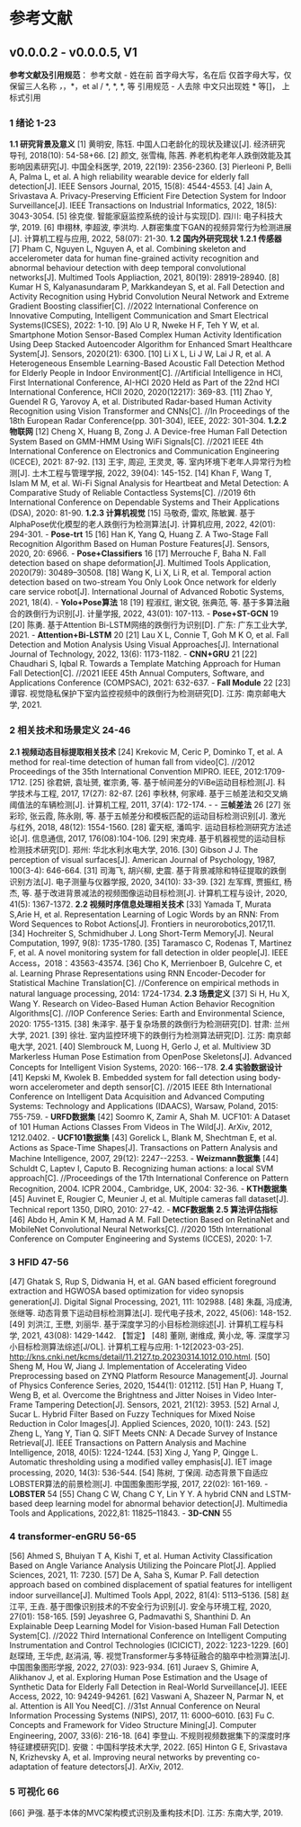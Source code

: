 # 参考文献
## v0.0.0.2 - v0.0.0.5, V1
**参考文献及引用规范**：
参考文献 -  姓在前 首字母大写，名在后 仅首字母大写，仅保留三人名称 *，*，*，et al / *, *, *, 等
引用规范 - 人去除 中文只出现姓  * 等[]， 上标式引用
### 1 绪论 1-23
**1.1 研究背景及意义**
[1] 黄明安, 陈钰. 中国人口老龄化的现状及建议[J]. 经济研究导刊, 2018(10): 54-58+66.
[2] 颜文, 张雪梅, 陈茜. 养老机构老年人跌倒效能及其影响因素研究[J]. 中国全科医学, 2019, 22(19): 2356-2360.
[3] Pierleoni P, Belli A, Palma L, et al. A high reliability wearable device for elderly fall detection[J]. IEEE Sensors Journal, 2015, 15(8): 4544-4553.
[4] Jain A, Srivastava A. Privacy-Preserving Efficient Fire Detection System for Indoor Surveillance[J]. IEEE Transactions on Industrial Informatics, 2022, 18(5): 3043-3054.
[5] 徐克俊. 智能家庭监控系统的设计与实现[D]. 四川: 电子科技大学, 2019.
[6] 申栩林, 李超波, 李洪均. 人群密集度下GAN的视频异常行为检测进展[J]. 计算机工程与应用, 2022, 58(07): 21-30.
**1.2 国内外研究现状**
**1.2.1 传感器**
[7] Pham C, Nguyen L, Nguyen A, et al. Combining skeleton and accelerometer data for human fine-grained activity recognition and abnormal behaviour detection with deep temporal convolutional networks[J]. Multimed Tools Appliaction, 2021, 80(19): 28919-28940.
[8] Kumar H S, Kalyanasundaram P, Markkandeyan S, et al. Fall Detection and Activity Recognition using Hybrid Convolution Neural Network and Extreme Gradient Boosting classifier[C]. //2022 International Conference on Innovative Computing, Intelligent Communication and Smart Electrical Systems(ICSES), 2022: 1-10.
[9] Alo U R, Nweke H F, Teh Y W, et al. Smartphone Motion Sensor-Based Complex Human Activity Identification Using Deep Stacked Autoencoder Algorithm for Enhanced Smart Healthcare System[J]. Sensors, 2020(21): 6300.
[10] Li X L, Li J W, Lai J R, et al. A Heterogeneous Ensemble Learning-Based Acoustic Fall Detection Method for Elderly People in Indoor Environment[C]. //Artificial Intelligence in HCI, First International Conference, AI-HCI 2020 Held as Part of the 22nd HCI International Conference, HCII 2020, 2020(12217): 369-83.
[11] Zhao Y, Guendel R G, Yarovoy A, et al. Distributed Radar-based Human Activity Recognition using Vision Transformer and CNNs[C]. //In Proceedings of the 18th European Radar Conference(pp. 301-304), IEEE, 2022: 301-304.
**1.2.2 物联网**
[12] Cheng X, Huang B, Zong J. A Device-free Human Fall Detection System Based on GMM-HMM Using WiFi Signals[C]. //2021 IEEE 4th International Conference on Electronics and Communication Engineering (ICECE), 2021: 87-92.
[13] 王宇, 周迎, 王灵灵, 等. 室内环境下老年人异常行为检测[J]. 土木工程与管理学报, 2022, 39(04): 145-152.
[14] Khan F, Wang T, Islam M M, et al. Wi-Fi Signal Analysis for Heartbeat and Metal Detection: A Comparative Study of Reliable Contactless Systems[C]. //2019 6th International Conference on Dependable Systems and Their Applications (DSA), 2020: 81-90.
**1.2.3 计算机视觉**
[15] 马敬奇, 雷欢, 陈敏翼. 基于AlphaPose优化模型的老人跌倒行为检测算法[J]. 计算机应用, 2022, 42(01): 294-301. - **Pose-trt** 15
[16] Han K, Yang Q, Huang Z. A Two-Stage Fall Recognition Algorithm Based on Human Posture Features[J]. Sensors, 2020, 20: 6966. - **Pose+Classifiers** 16
[17] Merrouche F, Baha N. Fall detection based on shape deformation[J]. Multimed Tools Application, 2020(79): 30489–30508.
[18] Wang K, Li X, Li R, et al. Temporal action detection based on two-stream You Only Look Once network for elderly care service robot[J]. International Journal of Advanced Robotic Systems, 2021, 18(4). - **Yolo+Pose算法** 18
[19] 程淑红, 谢文锐, 张典范, 等. 基于多算法融合的跌倒行为识别[J]. 计量学报, 2022, 43(01): 107-113. - **Pose+ST-GCN** 19
[20] 陈勇. 基于Attention Bi-LSTM网络的跌倒行为识别[D]. 广东: 广东工业大学, 2021. - **Attention+Bi-LSTM** 20
[21] Lau X L, Connie T, Goh M K O, et al. Fall Detection and Motion Analysis Using Visual Approaches[J]. International Journal of Technology, 2022, 13(6): 1173-1182. - **CNN+GRU** 21
[22] Chaudhari S, Iqbal R. Towards a Template Matching Approach for Human Fall Detection[C]. //2021 IEEE 45th Annual Computers, Software, and Applications Conference (COMPSAC), 2021: 632-637. - **Fall Module** 22
[23] 谭容. 视觉隐私保护下室内监控视频中的跌倒行为检测研究[D]. 江苏: 南京邮电大学, 2021.
### 2 相关技术和场景定义 24-46
**2.1 视频动态目标提取相关技术**
[24] Krekovic M, Ceric P, Dominko T, et al. A method for real-time detection of human fall from video[C]. //2012 Proceedings of the 35th International Convention MIPRO. IEEE, 2012:1709-1712.
[25] 徐君妍, 袁址赟, 崔宗勇, 等. 基于帧间差分的ViBe运动目标检测[J]. 科学技术与工程, 2017, 17(27): 82-87.
[26] 李秋林, 何家峰. 基于三帧差法和交叉熵阈值法的车辆检测[J]. 计算机工程, 2011, 37(4): 172-174. - - **三帧差法** 26
[27] 张彩珍, 张云霞, 陈永刚, 等. 基于五帧差分和模板匹配的运动目标检测识别[J]. 激光与红外, 2018, 48(12): 1554-1560.
[28] 霍天枢, 潘鸣宇. 运动目标检测研究方法述论[J]. 信息通信, 2017, 176(08):104-106.
[29] 宋克峰. 基于机器视觉的运动目标检测技术研究[D]. 郑州: 华北水利水电大学, 2016.
[30] Gibson J J. The perception of visual surfaces[J]. American Journal of Psychology, 1987, 100(3-4): 646-664.
[31] 司海飞, 胡兴柳, 史震. 基于背景减除和特征提取的跌倒识别方法[J]. 电子测量与仪器学报, 2020, 34(10): 33-39.
[32] 左军辉, 贾振红, 杨杰, 等. 基于改进背景减法的视频图像运动目标检测[J]. 计算机工程与设计, 2020, 41(5): 1367-1372.
**2.2 视频时序信息处理相关技术**
[33] Yamada T, Murata S,Arie H, et al. Representation Learning of Logic Words by an RNN: From Word Sequences to Robot Actions[J]. Frontiers in neurorobotics,2017,11.
[34] Hochreiter S, Schmidhuber J. Long Short-Term Memory[J]. Neural Computation, 1997, 9(8): 1735-1780.
[35] Taramasco C, Rodenas T, Martinez F, et al. A novel monitoring system for fall detection in older people[J]. IEEE Access，2018：43563-43574.
[36] Cho K, Merrienboer B, Gulcehre C, et al. Learning Phrase Representations using RNN Encoder-Decoder for Statistical Machine Translation[C]. //Conference on empirical methods in natural language processing, 2014: 1724-1734.
**2.3 场景定义**
[37] Si H, Hu X, Wang Y. Research on Video-Based Human Action Behavior Recognition Algorithms[C]. //IOP Conference Series: Earth and Environmental Science, 2020: 1755-1315.
[38] 朱泽宇. 基于复杂场景的跌倒行为检测研究[D]. 甘肃: 兰州大学, 2021.
[39] 徐壮. 室内监控环境下的跌倒行为检测算法研究[D]. 江苏: 南京邮电大学, 2021.
[40] Slembrouck M, Luong H, Gerlo J, et al. Multiview 3D Markerless Human Pose Estimation from OpenPose Skeletons[J]. Advanced Concepts for Intelligent Vision Systems, 2020: 166--178.
**2.4 实验数据设计**
[41] Kepski M, Kwolek B. Embedded system for fall detection using body-worn accelerometer and depth sensor[C]. //2015 IEEE 8th International Conference on Intelligent Data Acquisition and Advanced Computing Systems: Technology and Applications (IDAACS), Warsaw, Poland, 2015: 755-759. - **URFD数据集**
[42] Soomro K, Zamir A, Shah M. UCF101: A Dataset of 101 Human Actions Classes From Videos in The Wild[J]. ArXiv, 2012, 1212.0402. - **UCF101数据集**
[43] Gorelick L, Blank M, Shechtman E, et al. Actions as Space-Time Shapes[J]. Transactions on Pattern Analysis and Machine Intelligence, 2007, 29(12): 2247--2253. - **Weizmann数据集**
[44] Schuldt C, Laptev I, Caputo B. Recognizing human actions: a local SVM approach[C]. //Proceedings of the 17th International Conference on Pattern Recognition, 2004. ICPR 2004., Cambridge, UK, 2004: 32-36. - **KTH数据集**
[45] Auvinet E, Rougier C, Meunier J, et al. Multiple cameras fall dataset[J]. Technical report 1350, DIRO, 2010: 27-42. - **MCF数据集**
**2.5 算法评估指标**
[46] Abdo H, Amin K M, Hamad A M. Fall Detection Based on RetinaNet and MobileNet Convolutional Neural Networks[C]. //2020 15th International Conference on Computer Engineering and Systems (ICCES), 2020: 1-7.
### 3 HFID 47-56
[47] Ghatak S, Rup S, Didwania H, et al. GAN based efficient foreground extraction and HGWOSA based optimization for video synopsis generation[J]. Digital Signal Processing, 2021, 111: 102988.
[48] 朱磊, 冯成涛, 张继等. 动态背景下运动目标检测算法[J]. 现代电子技术, 2022, 45(06): 148-152.
[49] 刘洪江, 王懋, 刘丽华. 基于深度学习的小目标检测综述[J]. 计算机工程与科学, 2021, 43(08): 1429-1442. 
    【暂定】 [48] 董刚, 谢维成, 黄小龙, 等. 深度学习小目标检测算法综述[J/OL]. 计算机工程与应用: 1-12[2023-03-25]. http://kns.cnki.net/kcms/detail/11.2127.tp.20230314.1012.010.html. 
[50] Sheng M, Hou W, Jiang J. Implementation of Accelerating Video Preprocessing based on ZYNQ Platform Resource Management[J]. Journal of Physics Conference Series, 2020, 1544(1): 012112.
[51] Han P, Huang T, Weng B, et al. Overcome the Brightness and Jitter Noises in Video Inter-Frame Tampering Detection[J]. Sensors, 2021, 21(12): 3953.
[52] Arnal J, Sucar L. Hybrid Filter Based on Fuzzy Techniques for Mixed Noise Reduction in Color Images[J]. Applied Sciences, 2020, 10(1): 243.
[52] Zheng L, Yang Y, Tian Q. SIFT Meets CNN: A Decade Survey of Instance Retrieval[J]. IEEE Transactions on Pattern Analysis and Machine Intelligence, 2018, 40(5): 1224-1244.
[53] Xing J, Yang P, Qingge L. Automatic thresholding using a modified valley emphasis[J]. IET image processing, 2020, 14(3): 536-544.
[54]  陈树, 丁保阔. 动态背景下自适应LOBSTER算法的前景检测[J]. 中国图象图形学报, 2017, 22(02): 161-169. - **LOBSTER** 54
[55] Chang C W, Chang C Y, Lin Y Y. A hybrid CNN and LSTM-based deep learning model for abnormal behavior detection[J]. Multimedia Tools and Applications, 2022,81: 11825–11843. - **3D-CNN** 55
### 4 transformer-enGRU 56-65
[56] Ahmed S, Bhuiyan T A, Kishi T, et al. Human Activity Classification Based on Angle Variance Analysis Utilizing the Poincare Plot[J]. Applied Sciences, 2021, 11: 7230.
[57] De A, Saha S, Kumar P. Fall detection approach based on combined displacement of spatial features for intelligent indoor surveillance[J]. Multimed Tools Appl, 2022, 81(4): 5113–5136.
[58] 赵江平, 王垚. 基于图像识别技术的不安全行为识别[J]. 安全与环境工程, 2020, 27(01): 158-165.
[59] Jeyashree G, Padmavathi S, Shanthini D. An Explainable Deep Learning Model for Vision-based Human Fall Detection System[C]. //2022 Third International Conference on Intelligent Computing Instrumentation and Control Technologies (ICICICT), 2022: 1223-1229.
[60] 赵琛琦, 王华虎, 赵涓涓, 等. 视觉Transformer与多特征融合的脑卒中检测算法[J]. 中国图象图形学报, 2022, 27(03): 923-934.
[61] Juraev S, Ghimire A, Alikhanov J, et al. Exploring Human Pose Estimation and the Usage of Synthetic Data for Elderly Fall Detection in Real-World Surveillance[J]. IEEE Access, 2022, 10: 94249-94261.
[62] Vaswani A, Shazeer N, Parmar N, et al. Attention is All You Need[C]. //31st Annual Conference on Neural Information Processing Systems (NIPS), 2017, 11: 6000–6010.
[63] Fu C. Concepts and Framework for Video Structure Mining[J]. Computer Engineering, 2007, 33(6): 216-18.
[64] 李登山. 不规则视频数据集下的深度时序特征建模研究[D]. 安徽：中国科学技术大学, 2022.
[65] Hinton G E, Srivastava N, Krizhevsky A, et al.  Improving neural networks by preventing co-adaptation of feature detectors[J]. ArXiv, 2012.
### 5 可视化 66
[66] 尹强. 基于本体的MVC架构模式识别及重构技术[D]. 江苏: 东南大学, 2019.
